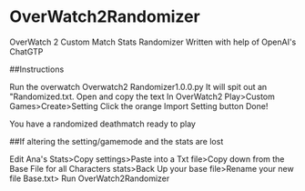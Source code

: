 # OverWatch2Randomizer
OverWatch 2 Custom Match Stats Randomizer 
Written with help of OpenAI's ChatGTP

##Instructions 

Run the overwatch Overwatch2 Randomizer1.0.0.py
It will spit out an "Randomized.txt. 
Open and copy the text 
In OverWatch2 Play>Custom Games>Create>Setting
Click the orange Import Setting button
Done! 

You have a randomized deathmatch ready to play

##If altering the setting/gamemode and the stats are lost

Edit Ana's Stats>Copy settings>Paste into a Txt file>Copy down from the Base File for all Characters stats>Back Up your base file>Rename your new file Base.txt> Run OverWatch2Randomizer
